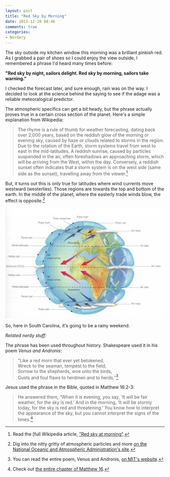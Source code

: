 ```yaml
---
layout: post
title: "Red Sky by Morning"
date: 2013-12-20 08:46
comments: true
categories: 
- Nerdery
---
```


The sky outside my kitchen window this morning was a brilliant pinkish red. As I grabbed a pair of shoes so I could enjoy the view outside, I remembered a phrase I'd heard many times before: 

**"Red sky by night, sailors delight. Red sky by morning, sailors take warning."**

I checked the forecast later, and sure enough, rain was on the way. I decided to look at the science behind the saying to see if the adage was a reliable meteoralogical predictor. 

The atmospheric specifics can get a bit heady, but the phrase actually proves true in a certain cross section of the planet. Here's a simple explanation from Wikipedia: 

> The rhyme is a rule of thumb for weather forecasting, dating back over 2,000 years, based on the reddish glow of the morning or evening sky, caused by haze or clouds related to storms in the region. Due to the rotation of the Earth, storm systems travel from west to east in the mid-latitudes. A reddish sunrise, caused by particles suspended in the air, often foreshadows an approaching storm, which will be arriving from the West, within the day. Conversely, a reddish sunset often indicates that a storm system is on the west side (same side as the sunset), travelling away from the viewer.[^1]

But, it turns out this is only true for latitudes where wind currents move westward (westerlies). Those regions are towards the top and bottom of the earth. In the middle of the planet, where the easterly trade winds blow, the effect is opposite.[^2] 

<img src="/images/blog/2013/12/global-winds.jpg">

So, here in South Carolina, it's going to be a rainy weekend. 

*Related nerdy stuff:*

The phrase has been used throughout history. Shakespeare used it in his poem *Venus and Andronis*: 

> “Like a red morn that ever yet betokened,<br>
Wreck to the seaman, tempest to the field,<br>
Sorrow to the shepherds, woe unto the birds,<br>
Gusts and foul flaws to herdmen and to herds.”[^3]

Jesus used the phrase in the Bible, quoted in Matthew 16:2-3: 

> He answered them, “When it is evening, you say, ‘It will be fair weather, for the sky is red.’ And in the morning, ‘It will be stormy today, for the sky is red and threatening.’ You know how to interpret the appearance of the sky, but you cannot interpret the signs of the times.[^4]

[^1]: Read the [full Wikipedia article, ["Red sky at morning"](http://en.wikipedia.org/wiki/Red_sky_at_morning). 
[^2]: Dig into the nitty gritty of atmospheric particles and more [on the National Oceanic and Atmospheric Administration's site](http://www.esrl.noaa.gov/gmd/grad/about/redsky/).   
[^3]: You can read the entire poem, Venus and Andronis, [on MIT's website](http://shakespeare.mit.edu/Poetry/VenusAndAdonis.html). 
[^4]: Check out [the entire chapter of Matthew 16](http://www.esvbible.org/Matthew+16/). 